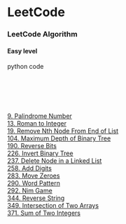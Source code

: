 LeetCode
========

### LeetCode Algorithm
#### Easy level
python code  
  

[](http://nbviewer.jupyter.org/github/tsumy/LeetCode/blob/master/)  
[](http://nbviewer.jupyter.org/github/tsumy/LeetCode/blob/master/)  
[](http://nbviewer.jupyter.org/github/tsumy/LeetCode/blob/master/)  
[](http://nbviewer.jupyter.org/github/tsumy/LeetCode/blob/master/)  
[](http://nbviewer.jupyter.org/github/tsumy/LeetCode/blob/master/)  

[9. Palindrome Number](http://nbviewer.jupyter.org/github/tsumy/LeetCode/blob/master/9.%20Palindrome%20Number.ipynb)  
[13. Roman to Integer](http://nbviewer.jupyter.org/github/tsumy/LeetCode/blob/master/13.%20Roman%20to%20Integer.ipynb)  
[19. Remove Nth Node From End of List](http://nbviewer.jupyter.org/github/tsumy/LeetCode/blob/master/19.%20Remove%20Nth%20Node%20From%20End%20of%20List.ipynb)  
[104. Maximum Depth of Binary Tree](http://nbviewer.jupyter.org/github/tsumy/LeetCode/blob/master/104.%20Maximum%20Depth%20of%20Binary%20Tree.ipynb)  
[190. Reverse Bits](http://nbviewer.jupyter.org/github/tsumy/LeetCode/blob/master/190.%20Reverse%20Bits.ipynb)  
[226. Invert Binary Tree](http://nbviewer.jupyter.org/github/tsumy/LeetCode/blob/master/226.%20Invert%20Binary%20Tree.ipynb)  
[237. Delete Node in a Linked List](http://nbviewer.jupyter.org/github/tsumy/LeetCode/blob/master/237.%20Delete%20Node%20in%20a%20Linked%20List.ipynb)  
[258. Add Digits](http://nbviewer.jupyter.org/github/tsumy/LeetCode/blob/master/258.%20Add%20Digits.ipynb)  
[283. Move Zeroes](http://nbviewer.jupyter.org/github/tsumy/LeetCode/blob/master/283.%20Move%20Zeroes.ipynb)  
[290. Word Pattern](http://nbviewer.jupyter.org/github/tsumy/LeetCode/blob/master/290.%20Word%20Pattern.ipynb)  
[292. Nim Game](http://nbviewer.jupyter.org/github/tsumy/LeetCode/blob/master/292.%20Nim%20Game.ipynb)  
[344. Reverse String](http://nbviewer.jupyter.org/github/tsumy/LeetCode/blob/master/344.%20Reverse%20String.ipynb)  
[349. Intersection of Two Arrays](http://nbviewer.jupyter.org/github/tsumy/LeetCode/blob/master/349.%20Intersection%20of%20Two%20Arrays.ipynb)  
[371. Sum of Two Integers](http://nbviewer.jupyter.org/github/tsumy/LeetCode/blob/master/371.%20Sum%20of%20Two%20Integers.ipynb)  
